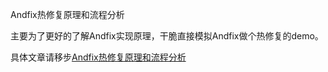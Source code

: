 
Andfix热修复原理和流程分析

主要为了更好的了解Andfix实现原理，干脆直接模拟Andfix做个热修复的demo。

具体文章请移步[Andfix热修复原理和流程分析](https://www.zybuluo.com/whosea/note/929832)
